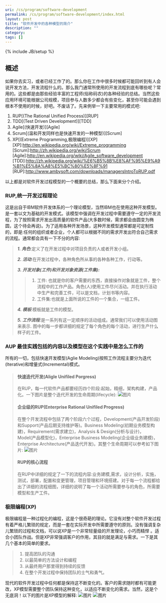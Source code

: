 ```yaml
---
uri: /cs/program/software-development
permalink: /cs/program/software-development/index.html
layout: post
title: "软件开发中的各种模型的简介"
description: ""
category:
tags: []
---
```

{% include JB/setup %}

## 概述

如果你去实习，或者已经工作了的。那么你在工作中很多时候都可能回听到有人会说开发方法，开发流程什么的。那么我门通常所使用的开发流程到底有哪些呢？常用的。这些都是由那些经验丰富的工程师(俗称码农)的各种经验的总结。当然这些应用环境可能根据公司规模，项目参与人数多少都会有些变化，甚至你可能会遇到根本不使用的时候，好吧。不废话了。先来例举一下主要常用的模式吧:

1. RUP[(The Rational Unified Process)][RUP]
2. TDD[(Test Driven Development)][TDD]
3. Agile[(快速开发)][Agile]
4. Scrum[(温和开发同样也是快速开发的一种模型)][Scrum]
5. XP[(Extreme Programming,极限编程)][XP]
[XP]:http://en.wikipedia.org/wiki/Extreme_programming
[Scrum]:http://zh.wikipedia.org/wiki/Scrum
[Agile]:http://en.wikipedia.org/wiki/Agile_software_development
[TDD]:http://zh.wikipedia.org/wiki/%E6%B5%8B%E8%AF%95%E9%A9%B1%E5%8A%A8%E5%BC%80%E5%8F%91
[RUP]:http://www.ambysoft.com/downloads/managersIntroToRUP.pdf

以上都是对软件开发过程模型的一个概要的总结，那么下面来分个介绍。

### RUP,统一开发过程理论

这是出自于IBM软件开发体系的一个理论模型，当然IBM也在使用这种开发模型。是一套以文为基础的开发模式。该模型中强调在开发过程中需要遵守一定的开发流程，为了按照需求开发出高质量的软件产品(大多数时候，需求都会由圆变为椭圆，这个待会再说)。为了适用各种开发场景，这种开发模型通常都是可定制性的，即是:任何的组织或者企业，个人都可以根据不同的需求开发出符合自己需求的流程。通常都会具有一下不分的内容:

> ***1. 角色***:定义了在开发过程中对项目负责的人或者开发小组。
>
> ***2. 活动***:在开发过程中，各种角色所从事的各种各种工作，行动等。
>
> ***3. 开发对象(工件)和开发对象资源(工件集):***
>
> > 1. 工件: 也就是你的客户需要的东西，直接操作对象就是工件，整个流程中的工作产品。角色(人)使用工件尽兴活动。并在执行活动中生产和完善工件，可以是文档，计划书等内容。
> > 2. 工件集:也就是上面所说的工件的一个集合，一组工件。
>
> ***4. 模板***:模板就是工件的模型。
>
> ***5. 工作流程***:是一系列有这一定顺序的活动组成。通常我们可以使用活动图来表示.
>     图中的每一步都详细的规定了每个角色的每个活动，进行生产什么样子的工件。

### AUP 最佳实践包括的内容以及模型在这个实践中是怎么工作的

所有的一切，包括快速开发模型(Aglie Modeling)按照工作流程主要分为迭代(Iterative)和增量式(Incremental)模式。

> #### 快速迭代开发(Aligle Unifiled Porgress)
> 在RUP，每一代软件产品都要经历四个阶段:起始，精细，架构构建，产品化。一下图片是整个迭代开发的生命周期(lifecycle):
> ![图片](http://i.imgur.com/PjphA1s.gif)
> #### 企业级的RUP(Enterprise Rational Unifiled Progress)
> 在整个开发流程中包括了两个阶段六个过程，Development(产品开发阶段)和Support(产品后期支持维护等)。Business Modeling(初期业务模型构建)，Requirement(需求建立)，Analysis & Design(分析与设计)，Model(产品模型化)，Enterprise Business Modeling(企业级业务建模)，Enterprise Architecture(产品迭代开发)。其整个生命周期可以参考如下图片:
> ![图片](http://i.imgur.com/GPjsTHR.png)
> #### RUP的核心流程
> 在RUP中详细的规定了一下的流程内容:业务建模,需求，设计分析，实施，测试，部署，配置和变更管理，项目管理和环境搭建。对于每一个流程都给出了详细的流程细图，详细的说明了每一个活动所需要参与的角色，所需要模型和生产工件。
>

### 极限编程(XP)

极限编程是一种过程化的编程，这是个很奇葩的理论。它没有对整个软件开发过程有着严格儿繁琐的规定，而是一套在实际开发中所需要遵守的原则。没有强调复杂儿繁琐的过程和文档，可以说XP是一个非常轻量级的开发理论，小巧而精悍 。适合小团队作战。但是XP非常强调客户的作用，其目的就是满足与需求。一下是其几个基本的简单的要求。

>
> 1. 提高团队的沟通
> 2. 以最简单的方法设计和编程
> 3. 从最终用户那里得到持续的反馈
> 4. 在整个开发过程中保持团队的士气和勇气。
>

现代的软件开发过程中任何都是保持这不断变化的。客户的需求随时都有可能更改，XP模型需要整个团队保持这种变化，以适应不断变化的需求。当然，这是个无底洞！以下的图片是XP模型的解释:
![图片](http://i.imgur.com/ZcWiFD2.png)
![图片](http://i.imgur.com/eKeiPEQ.png)
